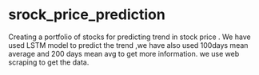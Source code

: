 # srock_price_prediction
Creating a portfolio of stocks for predicting trend in stock price . We have used LSTM model to predict the trend ,we have also used 100days mean average and 200 days mean avg to get more information. we use web scraping to get the data.

